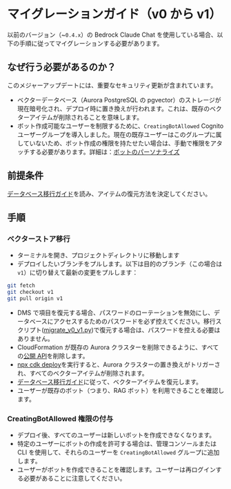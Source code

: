 # マイグレーションガイド（v0 から v1）

以前のバージョン（~`0.4.x`）の Bedrock Claude Chat を使用している場合、以下の手順に従ってマイグレーションする必要があります。

## なぜ行う必要があるのか？

このメジャーアップデートには、重要なセキュリティ更新が含まれています。

- ベクターデータベース（Aurora PostgreSQL の pgvector）のストレージが現在暗号化され、デプロイ時に置き換えが行われます。これは、既存のベクターアイテムが削除されることを意味します。
- ボット作成可能なユーザーを制限するために、`CreatingBotAllowed` Cognito ユーザーグループを導入しました。現在の既存ユーザーはこのグループに属していないため、ボット作成の権限を持たせたい場合は、手動で権限をアタッチする必要があります。詳細は：[ボットのパーソナライズ](../../README.md#bot-personalization)

## 前提条件

[データベース移行ガイド](./DATABASE_MIGRATION_ja-JP.md)を読み、アイテムの復元方法を決定してください。

## 手順

### ベクターストア移行

- ターミナルを開き、プロジェクトディレクトリに移動します
- デプロイしたいブランチをプルします。以下は目的のブランチ（この場合は `v1`）に切り替えて最新の変更をプルします：

```sh
git fetch
git checkout v1
git pull origin v1
```

- DMS で項目を復元する場合、パスワードのローテーションを無効にし、データベースにアクセスするためのパスワードを必ず控えてください。移行スクリプト([migrate_v0_v1.py](./migrate_v0_v1.py))で復元する場合は、パスワードを控える必要はありません。
- CloudFormation が既存の Aurora クラスターを削除できるように、すべての[公開 API](../PUBLISH_API_ja-JP.md)を削除します。
- [npx cdk deploy](../README.md#deploy-using-cdk)を実行すると、Aurora クラスターの置き換えがトリガーされ、すべてのベクターアイテムが削除されます。
- [データベース移行ガイド](./DATABASE_MIGRATION_ja-JP.md)に従って、ベクターアイテムを復元します。
- ユーザーが既存のボット（つまり、RAG ボット）を利用できることを確認します。

### CreatingBotAllowed 権限の付与

- デプロイ後、すべてのユーザーは新しいボットを作成できなくなります。
- 特定のユーザーにボットの作成を許可する場合は、管理コンソールまたは CLI を使用して、それらのユーザーを `CreatingBotAllowed` グループに追加します。
- ユーザーがボットを作成できることを確認します。ユーザーは再ログインする必要があることに注意してください。
